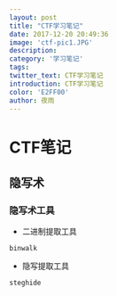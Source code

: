 ```yaml
---
layout: post
title: "CTF学习笔记"
date: 2017-12-20 20:49:36
image: 'ctf-pic1.JPG'
description: 
category: '学习笔记'
tags:
twitter_text: CTF学习笔记
introduction: CTF学习笔记
color: 'E2FF00'
author: 夜雨
---
```


# CTF笔记
## 隐写术
### 隐写术工具
- 二进制提取工具
```shell
binwalk
```

- 隐写提取工具
```shell
steghide
```